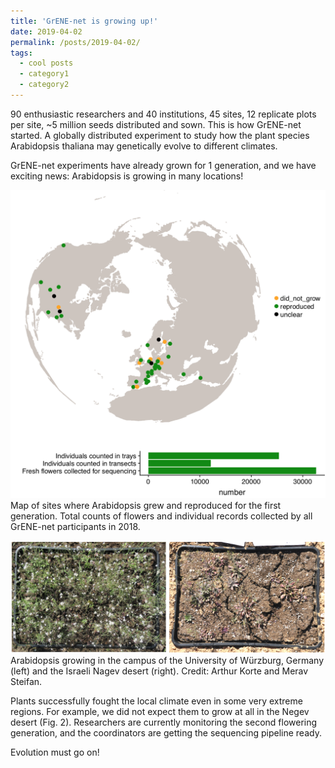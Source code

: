 ```yaml
---
title: 'GrENE-net is growing up!'
date: 2019-04-02
permalink: /posts/2019-04-02/
tags:
  - cool posts
  - category1
  - category2
---
```


90 enthusiastic researchers and 40 institutions, 45 sites, 12 replicate plots per site, ~5 million seeds distributed and sown. This is how GrENE-net started. A globally distributed experiment to study how the plant species Arabidopsis thaliana may genetically evolve to different climates.

GrENE-net experiments have already grown for 1 generation, and we have exciting news: Arabidopsis is growing in many locations!

![study_site_tub](../images/grenet_news_map.png)
Map of sites where Arabidopsis grew and reproduced for the first generation. Total counts of flowers and individual records collected by all GrENE-net participants in 2018.

![study_site_tub](../images/trays_for_news.png)
Arabidopsis growing in the campus of the University of Würzburg, Germany (left) and the Israeli Nagev desert (right). Credit: Arthur Korte and Merav Steifan.

Plants successfully fought the local climate even in some very extreme regions. For example, we did not expect them to grow at all in the Negev desert (Fig. 2). Researchers are currently monitoring the second flowering generation, and the coordinators are getting the sequencing pipeline ready.

Evolution must go on!

